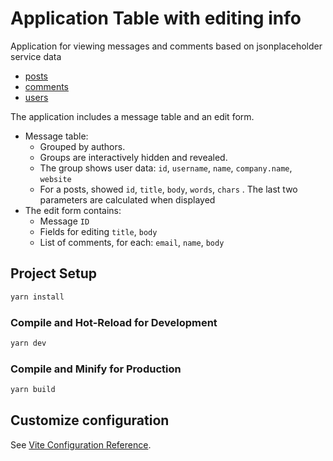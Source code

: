 # Application Table with editing info
Application for viewing messages and comments based on jsonplaceholder service data
- [posts](https://jsonplaceholder.typicode.com/posts)
- [comments](https://jsonplaceholder.typicode.com/comments)
- [users](https://jsonplaceholder.typicode.com/users)

The application includes a message table and an edit form.
- Message table:
  - Grouped by authors.
  - Groups are interactively hidden and revealed.
  - The group shows user data: `id`, `username`, `name`, `company.name`, `website`
  - For a posts, showed `id`, `title`, `body`, `words`, `chars` . The last two parameters are calculated when displayed
- The edit form contains:
    - Message `ID`
    - Fields for editing `title`, `body`
    - List of comments, for each: `email`, `name`, `body`
## Project Setup

```sh
yarn install
```

### Compile and Hot-Reload for Development

```sh
yarn dev
```

### Compile and Minify for Production

```sh
yarn build
```

## Customize configuration

See [Vite Configuration Reference](https://vitejs.dev/config/).
